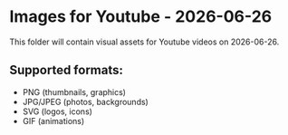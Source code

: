 # Images for Youtube - 2026-06-26

This folder will contain visual assets for Youtube videos on 2026-06-26.

## Supported formats:
- PNG (thumbnails, graphics)
- JPG/JPEG (photos, backgrounds)
- SVG (logos, icons)
- GIF (animations)
